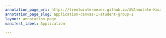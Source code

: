 ```yaml
---
annotation_page_uri: https://trentwintermeier.github.io/AVAnnotate-Kairos-Review/annotations/application-canvas-1-student-group-1.json
annotation_page_slug: application-canvas-1-student-group-1
layout: annotation_page
manifest_label: Application

---
```

